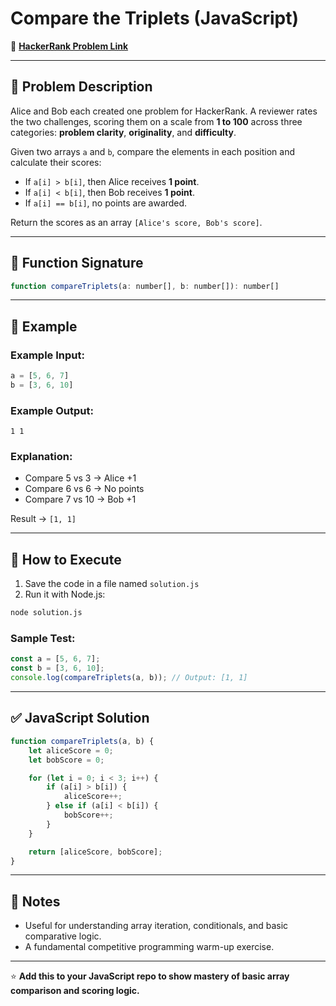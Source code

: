 # Compare the Triplets (JavaScript)

🔗 **[HackerRank Problem Link](https://www.hackerrank.com/challenges/compare-the-triplets/problem?isFullScreen=true)**

---

## 📖 Problem Description

Alice and Bob each created one problem for HackerRank. A reviewer rates the two challenges, scoring them on a scale from **1 to 100** across three categories: **problem clarity**, **originality**, and **difficulty**.

Given two arrays `a` and `b`, compare the elements in each position and calculate their scores:

- If `a[i] > b[i]`, then Alice receives **1 point**.
- If `a[i] < b[i]`, then Bob receives **1 point**.
- If `a[i] == b[i]`, no points are awarded.

Return the scores as an array `[Alice's score, Bob's score]`.

---

## 🧾 Function Signature

```javascript
function compareTriplets(a: number[], b: number[]): number[]
```

---

## 📝 Example

### Example Input:
```javascript
a = [5, 6, 7]
b = [3, 6, 10]
```

### Example Output:
```text
1 1
```

### Explanation:
- Compare 5 vs 3 → Alice +1
- Compare 6 vs 6 → No points
- Compare 7 vs 10 → Bob +1

Result → `[1, 1]`

---

## 🚀 How to Execute

1. Save the code in a file named `solution.js`
2. Run it with Node.js:

```bash
node solution.js
```

### Sample Test:

```javascript
const a = [5, 6, 7];
const b = [3, 6, 10];
console.log(compareTriplets(a, b)); // Output: [1, 1]
```

---

## ✅ JavaScript Solution

```javascript
function compareTriplets(a, b) {
    let aliceScore = 0;
    let bobScore = 0;

    for (let i = 0; i < 3; i++) {
        if (a[i] > b[i]) {
            aliceScore++;
        } else if (a[i] < b[i]) {
            bobScore++;
        }
    }

    return [aliceScore, bobScore];
}
```

---

## 📌 Notes

- Useful for understanding array iteration, conditionals, and basic comparative logic.
- A fundamental competitive programming warm-up exercise.

---

⭐ **Add this to your JavaScript repo to show mastery of basic array comparison and scoring logic.**
